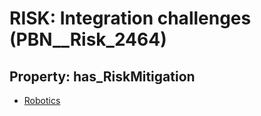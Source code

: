 # RISK: __Integration challenges__ (PBN__Risk_2464)

## Property: has_RiskMitigation

* [Robotics](PBN__Mitigation_149)

